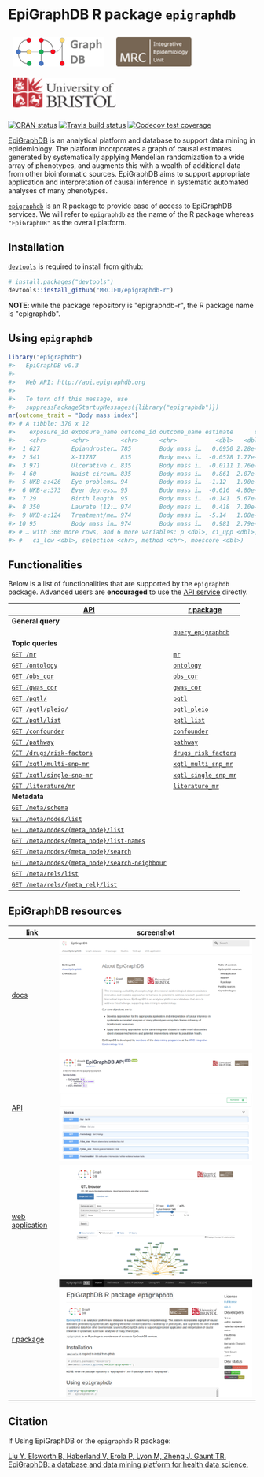 # EpiGraphDB R package `epigraphdb`

<a href="http://epigraphdb.org"><img src="man/figures/logo_wide.png" alt="" height="60" style="padding:10px"/></a> <span class="pull-right"> <a href="http://www.bris.ac.uk"><img src="man/figures/ieu40.png" alt="" height="60" style="padding:10px"/></a> <a href="http://www.bris.ac.uk/ieu"><img src="man/figures/uob40.png" alt="" height="60" style="padding:10px"/></a> </span>

<!-- badges: start -->

[![CRAN status](https://www.r-pkg.org/badges/version/epigraphdb)](https://cran.r-project.org/package=epigraphdb)
[![Travis build status](https://travis-ci.org/MRCIEU/epigraphdb-r.svg?branch=master)](https://travis-ci.org/MRCIEU/epigraphdb-r)
[![Codecov test coverage](https://codecov.io/gh/MRCIEU/epigraphdb-r/branch/master/graph/badge.svg)](https://codecov.io/gh/MRCIEU/epigraphdb-r?branch=master)

<!-- badges: end -->

[EpiGraphDB](http://epigraphdb.org) is an analytical platform and database to support data mining in epidemiology. The platform incorporates a graph of causal estimates generated by systematically applying Mendelian randomization to a wide array of phenotypes, and augments this with a wealth of additional data from other bioinformatic sources.
EpiGraphDB aims to support appropriate application and interpretation of causal inference in systematic automated analyses of many phenotypes.

[`epigraphdb`](https://github.com/MRCIEU/epigraphdb-r) is an R package to provide ease of access to EpiGraphDB services. We will refer to `epigraphdb` as the name of the R package whereas `"EpiGraphDB"` as the overall platform.

## Installation

[`devtools`](http://devtools.r-lib.org/)
is required to install from github:

```r
# install.packages("devtools")
devtools::install_github("MRCIEU/epigraphdb-r")
```

**NOTE**: while the package repository is "epigraphdb-r",
the R package name is "epigraphdb".

## Using `epigraphdb`

```r
library("epigraphdb")
#>   EpiGraphDB v0.3
#>
#>   Web API: http://api.epigraphdb.org
#>
#>   To turn off this message, use
#>   suppressPackageStartupMessages({library("epigraphdb")})
mr(outcome_trait = "Body mass index")
#> # A tibble: 370 x 12
#>    exposure_id exposure_name outcome_id outcome_name estimate      se
#>    <chr>       <chr>         <chr>      <chr>           <dbl>   <dbl>
#>  1 627         Epiandroster… 785        Body mass i…   0.0950 2.28e-3
#>  2 541         X-11787       835        Body mass i…  -0.0578 1.77e-4
#>  3 971         Ulcerative c… 835        Body mass i…  -0.0111 1.76e-4
#>  4 60          Waist circum… 835        Body mass i…   0.861  2.07e-2
#>  5 UKB-a:426   Eye problems… 94         Body mass i…  -1.12   1.90e-2
#>  6 UKB-a:373   Ever depress… 95         Body mass i…  -0.616  4.80e-4
#>  7 29          Birth length  95         Body mass i…  -0.141  5.67e-4
#>  8 350         Laurate (12:… 974        Body mass i…   0.418  7.10e-3
#>  9 UKB-a:124   Treatment/me… 974        Body mass i…  -5.14   1.08e-1
#> 10 95          Body mass in… 974        Body mass i…   0.981  2.79e-2
#> # … with 360 more rows, and 6 more variables: p <dbl>, ci_upp <dbl>,
#> #   ci_low <dbl>, selection <chr>, method <chr>, moescore <dbl>)
```

## Functionalities

Below is a list of functionalities that are supported by the `epigraphdb` package.
Advanced users are **encouraged** to use the [API service](http://api.epigraphdb.org) directly.

<table class="table">
  <thead>
    <tr class="header">
      <th><a href="http://api.epigraphdb.org/">API</a></th>
      <th><a href="https://github.com/MRCIEU/epigraphdb-r">r package</a></th>
    </tr>
  </thead>
  <tbody>
    <tr>
      <td><strong>General query</strong></td>
      <td></td>
    </tr>
    <tr>
      <td>
      </td>
      <td>
        <a href="https://mrcieu.github.io/epigraphdb-r/reference/query_epigraphdb.html"><code>query_epigraphdb</code></a>
      </td>
    </tr>
    <tr>
      <td><strong>Topic queries</strong></td>
      <td></td>
    </tr>
    <tr>
      <td>
        <a href="http://api.epigraphdb.org/#/topics/get_mr_mr_get"><code>GET /mr</code></a>
      </td>
      <td>
        <a href="https://mrcieu.github.io/epigraphdb-r/reference/mr.html"><code>mr</code></a>
      </td>
    </tr>
    <tr>
      <td>
        <a href="http://api.epigraphdb.org/#/topics/get_ontology_ontology_get"><code>GET /ontology</code></a>
      </td>
      <td>
        <a href="https://mrcieu.github.io/epigraphdb-r/reference/ontology.html"><code>ontology</code></a>
      </td>
    </tr>
    <tr>
      <td>
        <a href="http://api.epigraphdb.org/#/topics/get_obs_cor_obs_cor_get"><code>GET /obs_cor</code></a>
      </td>
      <td>
        <a href="https://mrcieu.github.io/epigraphdb-r/reference/obs_cor.html"><code>obs_cor</code></a>
      </td>
    </tr>
    <tr>
      <td>
        <a href="http://api.epigraphdb.org/#/topics/get_gwas_cor_gwas_cor_get"><code>GET /gwas_cor</code></a>
      </td>
      <td>
        <a href="https://mrcieu.github.io/epigraphdb-r/reference/gwas_cor.html"><code>gwas_cor</code></a>
      </td>
    </tr>
    <tr>
      <td>
        <a href="http://api.epigraphdb.org/#/pqtl/get_pqtl_pqtl__get"><code>GET /pqtl/</code></a>
      </td>
      <td>
        <a href="https://mrcieu.github.io/epigraphdb-r/reference/pqtl.html"><code>pqtl</code></a>
      </td>
    </tr>
    <tr>
      <td>
        <a href="http://api.epigraphdb.org/#/pqtl/get_pleio_pqtl_pleio__get"><code>GET /pqtl/pleio/</code></a>
      </td>
      <td>
        <a
          href="https://mrcieu.github.io/epigraphdb-r/reference/pqtl_pleio.html"><code>pqtl_pleio</code></a>
      </td>
    </tr>
    <tr>
      <td>
        <a href="http://api.epigraphdb.org/#/pqtl/get_pqtl_list_pqtl_list__get"><code>GET /pqtl/list</code></a>
      </td>
      <td>
        <a href="https://mrcieu.github.io/epigraphdb-r/reference/pqtl_list.html"><code>pqtl_list</code></a>
      </td>
    </tr>
    <tr>
      <td>
        <a href="http://api.epigraphdb.org/#/topics/get_confounder_confounder_get"><code>GET /confounder</code></a>
      </td>
      <td>
        <a href="https://mrcieu.github.io/epigraphdb-r/reference/confounder.html"><code>confounder</code></a>
      </td>
    </tr>
    <tr>
      <td>
        <a href="http://api.epigraphdb.org/#/topics/get_confounder_pathway_get"><code>GET /pathway</code></a>
      </td>
      <td>
        <a href="https://mrcieu.github.io/epigraphdb-r/reference/pathway.html"><code>pathway</code></a>
      </td>
    </tr>
    <tr>
      <td>
        <a href="http://api.epigraphdb.org/#/drugs/get_drug_risk_factors_drugs_risk-factors_get"><code>GET /drugs/risk-factors</code></a>
      </td>
      <td>
        <a href="https://mrcieu.github.io/epigraphdb-r/reference/drugs_risk_factors.html"><code>drugs_risk_factors</code></a>
      </td>
    </tr>
    <tr>
      <td>
        <a href="http://api.epigraphdb.org/#/xqtl/get_xqtl_multi_snp_mr_xqtl_multi-snp-mr_get"><code>GET /xqtl/multi-snp-mr</code></a>
      </td>
      <td>
        <a href="https://mrcieu.github.io/epigraphdb-r/reference/xqtl_multi_snp_mr.html"><code>xqtl_multi_snp_mr</code></a>
      </td>
    </tr>
    <tr>
      <td>
        <a href="http://api.epigraphdb.org/#/xqtl/get_xqtl_single_snp_mr_xqtl_single-snp-mr_get"><code>GET /xqtl/single-snp-mr</code></a>
      </td>
      <td>
        <a href="https://mrcieu.github.io/epigraphdb-r/reference/xqtl_single_snp_mr.html"><code>xqtl_single_snp_mr</code></a>
      </td>
    </tr>
    <tr>
      <td>
        <a href="http://api.epigraphdb.org/#/literature/get_literature_mr_literature_mr_get"><code>GET /literature/mr</code></a>
      </td>
      <td>
        <a href="https://mrcieu.github.io/epigraphdb-r/reference/literature_mr.html"><code>literature_mr</code></a>
      </td>
    </tr>
    <tr>
      <td><strong>Metadata</strong></td>
      <td></td>
    </tr>
    <tr>
      <td>
        <a href="http://api.epigraphdb.org/#/metadata/get_schema_metadata_schema_get"><code>GET /meta/schema</code></a>
      </td>
      <td></td>
    </tr>
    <tr>
      <td>
        <a href="http://api.epigraphdb.org/#/metagraph/meta_nodes_list_meta_nodes_list_get"><code>GET /meta/nodes/list</code></a>
      </td>
      <td></td>
    </tr>
    <tr>
      <td>
        <a href="http://api.epigraphdb.org/#/metagraph/nodes_list_meta_nodes__meta_node__list_get"><code>GET /meta/nodes/{meta_node}/list</code></a>
      </td>
      <td></td>
    </tr>
    <tr>
      <td>
        <a href="http://api.epigraphdb.org/#/metagraph/nodes_list_names_meta_nodes__meta_node__list-names_get"><code>GET /meta/nodes/{meta_node}/list-names</code></a>
      </td>
      <td></td>
    </tr>
    <tr>
      <td>
        <a href="http://api.epigraphdb.org/#/metagraph/nodes_search_meta_nodes__meta_node__search_get"><code>GET /meta/nodes/{meta_node}/search</code></a>
      </td>
      <td></td>
    </tr>
    <tr>
      <td>
        <a href="http://api.epigraphdb.org/#/metagraph/nodes_search_neighbour_meta_nodes__meta_node__search-neighbour_get"><code>GET /meta/nodes/{meta_node}/search-neighbour</code></a>
      </td>
      <td></td>
    </tr>
    <tr>
      <td>
        <a href="http://api.epigraphdb.org/#/metagraph/meta_rels_list_meta_rels_list_get"><code>GET /meta/rels/list</code></a>
      </td>
      <td></td>
    </tr>
    <tr>
      <td>
        <a href="http://api.epigraphdb.org/#/metagraph/rels_list_meta_rels__meta_rel__list_get"><code>GET /meta/rels/{meta_rel}/list</code></a>
      </td>
      <td></td>
    </tr>
  </tbody>
</table>

## EpiGraphDB resources

| link                                                | screenshot                                            |
|-----------------------------------------------------|-------------------------------------------------------|
| [docs](http://docs.epigraphdb.org)                  | ![docs](vignettes/figures/epigraphdb-docs.png)        |
| [API](http://api.epigraphdb.org)                    | ![api](vignettes/figures/epigraphdb-api-swagger.png)  |
| [web application](http://epigraphdb.org)            | ![webapp](vignettes/figures/epigraphdb-xqtl-view.png) |
| [r package](https://github.com/MRCIEU/epigraphdb-r) | ![epigraphdb-r](vignettes/figures/epigraphdb-r.png)   |

## Citation

If Using EpiGraphDB or the `epigraphdb` R package:

[
  Liu Y, Elsworth B, Haberland V, Erola P, Lyon M, Zheng J, Gaunt TR.
  EpiGraphDB: a database and data mining platform for health data science.
](http://epigraphdb.org)
